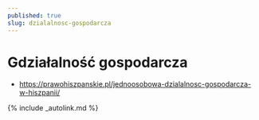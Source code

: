 ```yaml
---
published: true
slug: dzialalnosc-gospodarcza
---
```


# Gdziałalność gospodarcza

- <https://prawohiszpanskie.pl/jednoosobowa-dzialalnosc-gospodarcza-w-hiszpanii/>

{% include _autolink.md %}